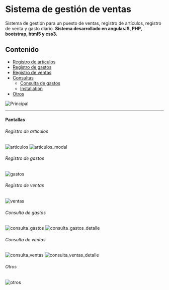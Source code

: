 # Sistema de gestión de ventas
Sistema de gestión para un puesto de ventas, registro de artículos, registro de venta y gasto diario. **Sistema desarrollado en angularJS, PHP, bootstrap, html5 y css3.**

## Contenido
* [Registro de artículos](#registro-de-artículos)
* [Registro de gastos](#registro-de-gastos)
* [Registro de ventas](#registro-de-ventas)
* [Consultas]()
    - [Consulta de gastos](#consulta-de-gastos)
    - [Installation](#consulta-de-ventas)
* [Otros](#otros)

![Principal](https://preview.ibb.co/jSbqq8/1_login.png)
_ _ _
#### Pantallas
###### Registro de artículos
![articulos](https://preview.ibb.co/kpk0q8/3_articulos.png)
![articulos_modal](https://preview.ibb.co/e14Mxo/4_articulos_modal.png)
###### Registro de gastos
![gastos](https://preview.ibb.co/e1Os3T/5_gastos.png)
###### Registro de ventas
![ventas](https://thumb.ibb.co/hzA0q8/6_ventas.png)
###### Consulta de gastos
![consulta_gastos](https://thumb.ibb.co/jO05OT/9_consulta_gastos.png)
![consulta_gastos_detalle](https://thumb.ibb.co/kSGZHo/10_consulta_gastos_detalle.png)
###### Consulta de ventas
![consulta_ventas](https://thumb.ibb.co/isd9iT/7_consulta_ventas.png)
![consulta_ventas_detalle](https://thumb.ibb.co/maDQOT/8_consulta_ventas_detalle.png)
###### Otros
![otros](https://thumb.ibb.co/fwQmDT/11_otros.png)